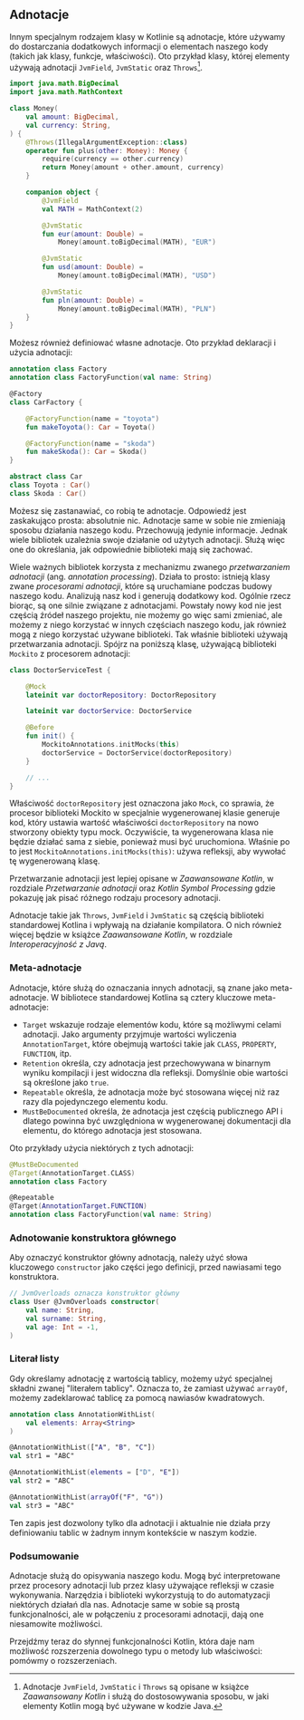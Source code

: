## Adnotacje

Innym specjalnym rodzajem klasy w Kotlinie są adnotacje, które używamy do dostarczania dodatkowych informacji o elementach naszego kody (takich jak klasy, funkcje, właściwości). Oto przykład klasy, której elementy używają adnotacji `JvmField`, `JvmStatic` oraz `Throws`[^15_2].

```kotlin
import java.math.BigDecimal
import java.math.MathContext

class Money(
    val amount: BigDecimal,
    val currency: String,
) {
    @Throws(IllegalArgumentException::class)
    operator fun plus(other: Money): Money {
        require(currency == other.currency)
        return Money(amount + other.amount, currency)
    }

    companion object {
        @JvmField
        val MATH = MathContext(2)

        @JvmStatic
        fun eur(amount: Double) =
            Money(amount.toBigDecimal(MATH), "EUR")

        @JvmStatic
        fun usd(amount: Double) =
            Money(amount.toBigDecimal(MATH), "USD")

        @JvmStatic
        fun pln(amount: Double) =
            Money(amount.toBigDecimal(MATH), "PLN")
    }
}
```

Możesz również definiować własne adnotacje. Oto przykład deklaracji i użycia adnotacji:

```kotlin
annotation class Factory
annotation class FactoryFunction(val name: String)

@Factory
class CarFactory {

    @FactoryFunction(name = "toyota")
    fun makeToyota(): Car = Toyota()

    @FactoryFunction(name = "skoda")
    fun makeSkoda(): Car = Skoda()
}

abstract class Car
class Toyota : Car()
class Skoda : Car()
```

Możesz się zastanawiać, co robią te adnotacje. Odpowiedź jest zaskakująco prosta: absolutnie nic. Adnotacje same w sobie nie zmieniają sposobu działania naszego kodu. Przechowują jedynie informacje. Jednak wiele bibliotek uzależnia swoje działanie od użytych adnotacji. Służą więc one do określania, jak odpowiednie biblioteki mają się zachować.

Wiele ważnych bibliotek korzysta z mechanizmu zwanego *przetwarzaniem adnotacji* (ang. *annotation processing*). Działa to prosto: istnieją klasy zwane *procesorami adnotacji*, które są uruchamiane podczas budowy naszego kodu. Analizują nasz kod i generują dodatkowy kod. Ogólnie rzecz biorąc, są one silnie związane z adnotacjami. Powstały nowy kod nie jest częścią źródeł naszego projektu, nie możemy go więc sami zmieniać, ale możemy z niego korzystać w innych częściach naszego kodu, jak również mogą z niego korzystać używane biblioteki. Tak właśnie biblioteki używają przetwarzania adnotacji. Spójrz na poniższą klasę, używającą biblioteki `Mockito` z procesorem adnotacji:

```kotlin
class DoctorServiceTest {

    @Mock
    lateinit var doctorRepository: DoctorRepository

    lateinit var doctorService: DoctorService

    @Before
    fun init() {
        MockitoAnnotations.initMocks(this)
        doctorService = DoctorService(doctorRepository)
    }

    // ...
}
```

Właściwość `doctorRepository` jest oznaczona jako `Mock`, co sprawia, że procesor biblioteki Mockito w specjalnie wygenerowanej klasie generuje kod, który ustawia wartość właściwości `doctorRepository` na nowo stworzony obiekty typu mock. Oczywiście, ta wygenerowana klasa nie będzie działać sama z siebie, ponieważ musi być uruchomiona. Właśnie po to jest `MockitoAnnotations.initMocks(this)`: używa refleksji, aby wywołać tę wygenerowaną klasę.

Przetwarzanie adnotacji jest lepiej opisane w *Zaawansowane Kotlin*, w rozdziale *Przetwarzanie adnotacji* oraz *Kotlin Symbol Processing* gdzie pokazuję jak pisać różnego rodzaju procesory adnotacji. 

Adnotacje takie jak `Throws`, `JvmField` i `JvmStatic` są częścią biblioteki standardowej Kotlina i wpływają na działanie kompilatora. O nich również więcej będzie w książce *Zaawansowane Kotlin*, w rozdziale *Interoperacyjność z Javą*.

### Meta-adnotacje

Adnotacje, które służą do oznaczania innych adnotacji, są znane jako meta-adnotacje. W bibliotece standardowej Kotlina są cztery kluczowe meta-adnotacje:
* `Target` wskazuje rodzaje elementów kodu, które są możliwymi celami adnotacji. Jako argumenty przyjmuje wartości wyliczenia `AnnotationTarget`, które obejmują wartości takie jak `CLASS`, `PROPERTY`, `FUNCTION`, itp.
* `Retention` określa, czy adnotacja jest przechowywana w binarnym wyniku kompilacji i jest widoczna dla refleksji. Domyślnie obie wartości są określone jako `true`.
* `Repeatable` określa, że adnotacja może być stosowana więcej niż raz razy dla pojedynczego elementu kodu.
* `MustBeDocumented` określa, że adnotacja jest częścią publicznego API i dlatego powinna być uwzględniona w wygenerowanej dokumentacji dla elementu, do którego adnotacja jest stosowana.

Oto przykłady użycia niektórych z tych adnotacji:

```kotlin
@MustBeDocumented
@Target(AnnotationTarget.CLASS)
annotation class Factory

@Repeatable
@Target(AnnotationTarget.FUNCTION)
annotation class FactoryFunction(val name: String)
```

### Adnotowanie konstruktora głównego

Aby oznaczyć konstruktor główny adnotacją, należy użyć słowa kluczowego `constructor` jako części jego definicji, przed nawiasami tego konstruktora.

```kotlin
// JvmOverloads oznacza konstruktor główny
class User @JvmOverloads constructor(
    val name: String,
    val surname: String,
    val age: Int = -1,
)
```

### Literał listy

Gdy określamy adnotację z wartością tablicy, możemy użyć specjalnej składni zwanej "literałem tablicy". Oznacza to, że zamiast używać `arrayOf`, możemy zadeklarować tablicę za pomocą nawiasów kwadratowych.

```kotlin
annotation class AnnotationWithList(
    val elements: Array<String>
)

@AnnotationWithList(["A", "B", "C"])
val str1 = "ABC"

@AnnotationWithList(elements = ["D", "E"])
val str2 = "ABC"

@AnnotationWithList(arrayOf("F", "G"))
val str3 = "ABC"
```

Ten zapis jest dozwolony tylko dla adnotacji i aktualnie nie działa przy definiowaniu tablic w żadnym innym kontekście w naszym kodzie.

### Podsumowanie

Adnotacje służą do opisywania naszego kodu. Mogą być interpretowane przez procesory adnotacji lub przez klasy używające refleksji w czasie wykonywania. Narzędzia i biblioteki wykorzystują to do automatyzacji niektórych działań dla nas. Adnotacje same w sobie są prostą funkcjonalności, ale w połączeniu z procesorami adnotacji, dają one niesamowite możliwości.

Przejdźmy teraz do słynnej funkcjonalności Kotlin, która daje nam możliwość rozszerzenia dowolnego typu o metody lub właściwości: pomówmy o rozszerzeniach.

[^15_2]: Adnotacje `JvmField`, `JvmStatic` i `Throws` są opisane w książce *Zaawansowany Kotlin* i służą do dostosowywania sposobu, w jaki elementy Kotlin mogą być używane w kodzie Java.
